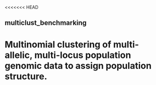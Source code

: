 <<<<<<< HEAD
## multiclust_benchmarking
Multinomial clustering of multi-allelic, multi-locus population genomic data to assign population structure.
=======
